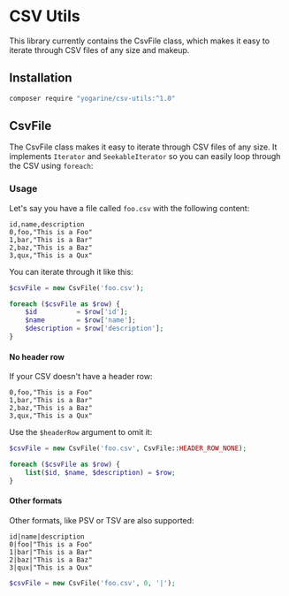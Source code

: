 # CSV Utils

This library currently contains the CsvFile class, which makes it easy to
iterate through CSV files of any size and makeup.


## Installation

```bash
composer require "yogarine/csv-utils:^1.0"
```


## CsvFile

The CsvFile class makes it easy to iterate through CSV files of any size. It
implements `Iterator` and `SeekableIterator` so you can easily loop through
the CSV using `foreach`:


### Usage

Let's say you have a file called `foo.csv` with the following content:

```
id,name,description
0,foo,"This is a Foo"
1,bar,"This is a Bar"
2,baz,"This is a Baz"
3,qux,"This is a Qux"
```

You can iterate through it like this:

```php
$csvFile = new CsvFile('foo.csv');

foreach ($csvFile as $row) {
	$id          = $row['id'];
	$name        = $row['name'];
	$description = $row['description'];
}
```


#### No header row

If your CSV doesn't have a header row:

```
0,foo,"This is a Foo"
1,bar,"This is a Bar"
2,baz,"This is a Baz"
3,qux,"This is a Qux"
```

Use the `$headerRow` argument to omit it:

```php
$csvFile = new CsvFile('foo.csv', CsvFile::HEADER_ROW_NONE);

foreach ($csvFile as $row) {
	list($id, $name, $description) = $row;
}
```


#### Other formats

Other formats, like PSV or TSV are also supported:

```
id|name|description
0|foo|"This is a Foo"
1|bar|"This is a Bar"
2|baz|"This is a Baz"
3|qux|"This is a Qux"
```

```php
$csvFile = new CsvFile('foo.csv', 0, '|');
```